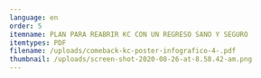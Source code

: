 ```yaml
---
language: en
order: 5
itemname: PLAN PARA REABRIR KC CON UN REGRESO SANO Y SEGURO
itemtypes: PDF
filename: /uploads/comeback-kc-poster-infografico-4-.pdf
thumbnail: /uploads/screen-shot-2020-08-26-at-8.58.42-am.png
---
```

